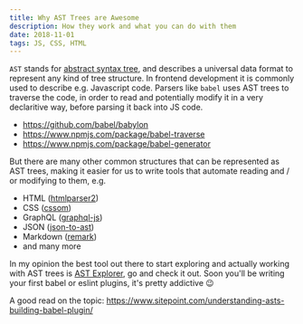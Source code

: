 ```yaml
---
title: Why AST Trees are Awesome
description: How they work and what you can do with them
date: 2018-11-01
tags: JS, CSS, HTML
---
```


`AST` stands for [abstract syntax tree](https://en.wikipedia.org/wiki/Abstract_syntax_tree), and describes a universal data format to represent any kind of tree structure. In frontend development it is commonly used to describe e.g. Javascript code. Parsers like `babel` uses AST trees to traverse the code, in order to read and potentially modify it in a very declaritive way, before parsing it back into JS code.

- https://github.com/babel/babylon
- https://www.npmjs.com/package/babel-traverse
- https://www.npmjs.com/package/babel-generator

But there are many other common structures that can be represented as AST trees, making it easier for us to write tools that automate reading and / or modifying to them, e.g.

- HTML ([htmlparser2](https://github.com/fb55/htmlparser2))
- CSS ([cssom](https://github.com/NV/CSSOM))
- GraphQL ([graphql-js](https://github.com/graphql/graphql-js))
- JSON ([json-to-ast](https://github.com/vtrushin/json-to-ast))
- Markdown ([remark](https://remark.js.org/))
- and many more

In my opinion the best tool out there to start exploring and actually working with AST trees is [AST Explorer](https://astexplorer.net/), go and check it out. Soon you'll be writing your first babel or eslint plugins, it's pretty addictive 😉

A good read on the topic: https://www.sitepoint.com/understanding-asts-building-babel-plugin/
